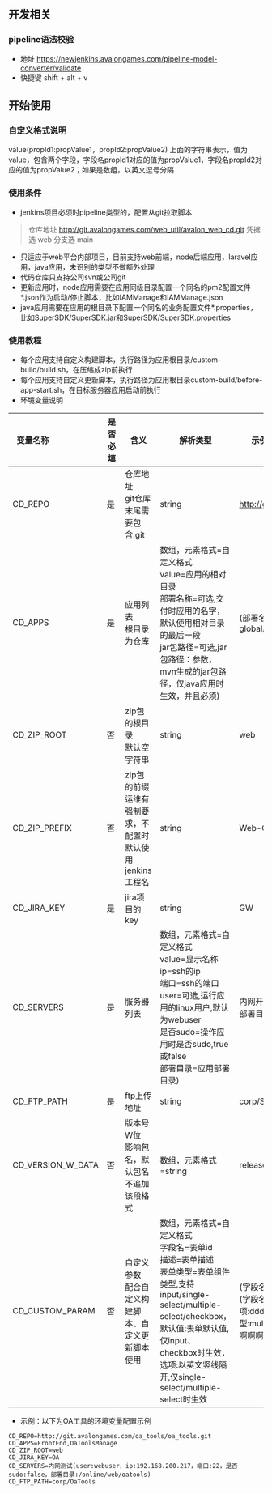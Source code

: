 ## 开发相关

### pipeline语法校验
+ 地址 https://newjenkins.avalongames.com/pipeline-model-converter/validate
+ 快捷键 shift + alt + v

## 开始使用

### 自定义格式说明
value(propId1:propValue1，propId2:propValue2)
上面的字符串表示，值为value，包含两个字段，字段名propId1对应的值为propValue1，字段名propId2对应的值为propValue2；如果是数组，以英文逗号分隔

### 使用条件
+ jenkins项目必须时pipeline类型的，配置从git拉取脚本
> 仓库地址 http://git.avalongames.com/web_util/avalon_web_cd.git
> 凭据选 web
> 分支选 main
+ 只适应于web平台内部项目，目前支持web前端，node后端应用，laravel应用，java应用，未识别的类型不做额外处理
+ 代码仓库只支持公司svn或公司git
+ 更新应用时，node应用需要在应用同级目录配置一个同名的pm2配置文件*.json作为启动/停止脚本，比如IAMManage和IAMManage.json
+ java应用需要在应用的根目录下配置一个同名的业务配置文件*.properties，比如SuperSDK/SuperSDK.jar和SuperSDK/SuperSDK.properties

### 使用教程
+ 每个应用支持自定义构建脚本，执行路径为应用根目录/custom-build/build.sh，在压缩成zip前执行
+ 每个应用支持自定义更新脚本，执行路径为应用根目录custom-build/before-app-start.sh，在目标服务器应用启动前执行
+ 环境变量说明

| <div style="width:80px">变量名称</div> | <div style="width:20px">是否必填</div> | 含义 | 解析类型 | <div style="width:80px">示例</div> |
| --- | --- | --- | --- | --- |
| CD_REPO | 是 | 仓库地址<br>git仓库末尾需要包含.git | string | http://git.avalongames.com/website/gm_website_server.git |
| CD_APPS | 是 | 应用列表<br>根目录为仓库| 数组，元素格式=自定义格式<br>value=应用的相对目录<br>部署名称=可选,交付时应用的名字，默认使用相对目录的最后一段<br>jar包路径=可选,jar包路径：参数，mvn生成的jar包路径，仅java应用时生效，并且必须)  | (部署名称:gameWebsiteServer，jar包路径:cat-global/target/catWebsite.jar) |
| CD_ZIP_ROOT | 否 | zip包的根目录<br>默认空字符串 | string | web |
| CD_ZIP_PREFIX | 否 | zip包的前缀<br>运维有强制要求，不配置时默认使用jenkins工程名 | string | Web-ConstConfig |
| CD_JIRA_KEY | 是 | jira项目的key | string | GW |
| CD_SERVERS | 是 | 服务器列表 | 数组，元素格式=自定义格式<br>value=显示名称<br>ip=ssh的ip<br>端口=ssh的端口<br>user=可选,运行应用的linux用户,默认为webuser<br>是否sudo=操作应用时是否sudo,true或false<br>部署目录=应用部署目录) | 内网开发(ip:192.168.200.157，端口:22，是否sudo:false，部署目录:/home/webuser/project/website) |
| CD_FTP_PATH | 是 | ftp上传地址 | string | corp/SDK/global/server |
| CD_VERSION_W_DATA | 否 | 版本号W位<br>影响包名，默认包名不追加该段格式 | 数组，元素格式=string | release,cn,global,dev |
| CD_CUSTOM_PARAM | 否 | 自定义参数<br>配合自定义构建脚本、自定义更新脚本使用 | 数组，元素格式=自定义格式<br>字段名=表单id<br>描述=表单描述<br>表单类型=表单组件类型,支持input/single-select/multiple-select/checkbox，默认值:表单默认值,仅input、checkbox时生效，选项:以英文竖线隔开,仅single-select/multiple-select时生效 | (字段名:aaaa，描述:啊啊啊，表单类型:input，默认值:aaa),(字段名:bbbb，描述:不不不，表单类型:single-select，选项:dddd\|cccc),(字段名:cccc，描述:不不不，表单类型:multiple-select，选项:dddd\|cccc),(字段名:dddd，描述:啊啊啊，表单类型:checkbox，默认值:true) |

+ 示例：以下为OA工具的环境变量配置示例

```
CD_REPO=http://git.avalongames.com/oa_tools/oa_tools.git
CD_APPS=FrontEnd,OaToolsManage
CD_ZIP_ROOT=web
CD_JIRA_KEY=OA
CD_SERVERS=内网测试(user:webuser，ip:192.168.200.217，端口:22，是否sudo:false，部署目录:/online/web/oatools)
CD_FTP_PATH=corp/OaTools

```